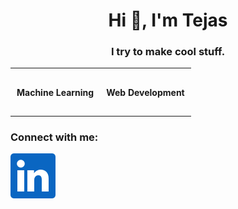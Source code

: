 <style>
    th {
        padding: 10px;
    }
</style>
<h1 align="center">Hi 👋, I'm Tejas</h1>
<h3 align="center">I try to make cool stuff.</h3>
<table align="center">
    <tr>
        <th><h4 align="center">Machine Learning</h4></th>
        <th><h4 align="center">Web Development</h4></th>
    </tr>
</table>
<h3 align="left">Connect with me:</h3>
<p align="left">
<a href="https://www.linkedin.com/in/tejas-binu-04b493230/" target="blank"><img align="center" src="img/linkedin.png" alt="linkedin"  /></a>
<!--<a href="https://www.codechef.com/users/justacookie" target="blank"><img align="center" src="https://cdn.jsdelivr.net/npm/simple-icons@3.1.0/icons/codechef.svg" alt="justacookie" height="30" width="40" /></a>
</p>
